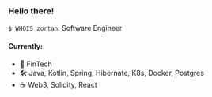 ### Hello there!

`$ WHOIS zortan`: Software Engineer

#### Currently:
 - 💼 FinTech
 - 🛠 Java, Kotlin, Spring, Hibernate, K8s, Docker, Postgres
 - ☕ Web3, Solidity, React


